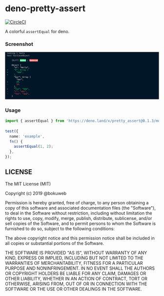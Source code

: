 # deno-pretty-assert

[![CircleCI](https://circleci.com/gh/bokuweb/deno-pretty-assert.svg?style=svg)](https://circleci.com/gh/bokuweb/deno-pretty-assert)

A colorful `assertEqual` for deno.

### Screenshot

<img src="https://github.com/bokuweb/deno-pretty-assert/blob/master/screenshot.png?raw=true" />

### Usage

``` typescript
import { assertEqual } from 'https://deno.land/x/pretty_assert@0.1.3/mod.ts';

test({
  name: 'example',
  fn() {
    assertEqual(1, 2);
  },
});
```

## LICENSE

The MIT License (MIT)

Copyright (c) 2019 @bokuweb

Permission is hereby granted, free of charge, to any person obtaining a copy
of this software and associated documentation files (the "Software"), to deal
in the Software without restriction, including without limitation the rights
to use, copy, modify, merge, publish, distribute, sublicense, and/or sell
copies of the Software, and to permit persons to whom the Software is
furnished to do so, subject to the following conditions:

The above copyright notice and this permission notice shall be included in all
copies or substantial portions of the Software.

THE SOFTWARE IS PROVIDED "AS IS", WITHOUT WARRANTY OF ANY KIND, EXPRESS OR
IMPLIED, INCLUDING BUT NOT LIMITED TO THE WARRANTIES OF MERCHANTABILITY,
FITNESS FOR A PARTICULAR PURPOSE AND NONINFRINGEMENT. IN NO EVENT SHALL THE
AUTHORS OR COPYRIGHT HOLDERS BE LIABLE FOR ANY CLAIM, DAMAGES OR OTHER
LIABILITY, WHETHER IN AN ACTION OF CONTRACT, TORT OR OTHERWISE, ARISING FROM,
OUT OF OR IN CONNECTION WITH THE SOFTWARE OR THE USE OR OTHER DEALINGS IN THE
SOFTWARE.


